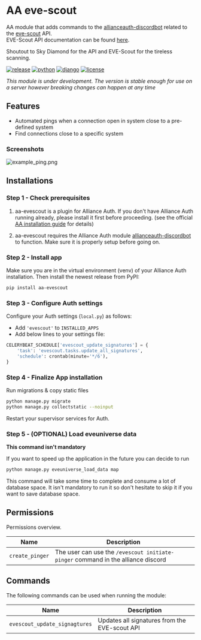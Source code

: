 # AA eve-scout

AA module that adds commands to the [allianceauth-discordbot](https://github.com/Solar-Helix-Independent-Transport/allianceauth-discordbot/) related to the [eve-scout](https://eve-scout.com/) API. \
EVE-Scout API documentation can be found [here](https://api.eve-scout.com/ui).

Shoutout to Sky Diamond for the API and EVE-Scout for the tireless scanning.

[![release](https://img.shields.io/pypi/v/aa-evescout?label=release)](https://pypi.org/project/aa-evescout/)
[![python](https://img.shields.io/pypi/pyversions/aa-evescout)](https://pypi.org/project/aa-evescout/)
[![django](https://img.shields.io/pypi/djversions/aa-evescout?label=django)](https://pypi.org/project/aa-evescout/)
[![license](https://img.shields.io/badge/license-MIT-green)](https://gitlab.com/r0kym/aa-evescout/-/blob/master/LICENSE)

*This module is under development.
The version is stable enough for use on a server however breaking changes can happen at any time*

## Features
- Automated pings when a connection open in system close to a pre-defined system
- Find connections close to a specific system

### Screenshots

![example_ping.png](images/example_ping.png)

## Installations

### Step 1 - Check prerequisites

1. aa-evescout is a plugin for Alliance Auth. If you don't have Alliance Auth running already, please install it first before proceeding. (see the official [AA installation guide](https://allianceauth.readthedocs.io/en/latest/installation/auth/allianceauth/) for details)

2. aa-evescout requires the Alliance Auth module [allianceauth-discordbot](https://github.com/Solar-Helix-Independent-Transport/allianceauth-discordbot/) to function.
   Make sure it is properly setup before going on.

### Step 2 - Install app

Make sure you are in the virtual environment (venv) of your Alliance Auth installation. Then install the newest release from PyPI:

```bash
pip install aa-evescout
```

### Step 3 - Configure Auth settings

Configure your Auth settings (`local.py`) as follows:

- Add `'evescout'` to `INSTALLED_APPS`
- Add below lines to your settings file:

```python
CELERYBEAT_SCHEDULE['evescout_update_signatures'] = {
    'task': 'evescout.tasks.update_all_signatures',
    'schedule': crontab(minute='*/6'),
}
```

### Step 4 - Finalize App installation

Run migrations & copy static files

```bash
python manage.py migrate
python manage.py collectstatic --noinput
```

Restart your supervisor services for Auth.

### Step 5 - (OPTIONAL) Load eveuniverse data

**This command isn't mandatory**

If you want to speed up the application in the future you can decide to run
```bash
python manage.py eveuniverse_load_data map
```

This command will take some time to complete and consume a lot of database space.
It isn't mandatory to run it so don't hesitate to skip it if you want to save database space.

## Permissions

Permissions overview.

| Name            | Description                                                                      |
|-----------------|----------------------------------------------------------------------------------|
| `create_pinger` | The user can use the `/evescout initiate-pinger` command in the alliance discord |

## Commands

The following commands can be used when running the module:

| Name                          | Description                                   |
|-------------------------------|-----------------------------------------------|
| `evescout_update_signagtures` | Updates all signatures from the EVE-scout API |
